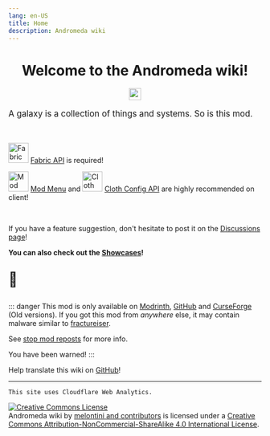 ```yaml
---
lang: en-US
title: Home
description: Andromeda wiki
---
```


<div style="justify-content: center;text-align: center;">

# Welcome to the Andromeda wiki!

<a href="https://modrinth.com/mod/andromeda"><img src="https://img.shields.io/modrinth/dt/TseYlb0f?logo=modrinth&color=mint" alt="" height="24" /></a>
</div>

<p style="font-size: 120%">A galaxy is a collection of things and systems. So is this mod.</p>

<br/>


<img alt="Fabric API icon" src="https://cdn.modrinth.com/data/P7dR8mSH/icon.png" width="40" height="40"> [Fabric API](https://modrinth.com/mod/fabric-api) is required!

<img alt="Mod Menu icon" src="https://cdn.modrinth.com/data/mOgUt4GM/icon.png" width="40" height="40"> [Mod Menu](https://modrinth.com/mod/modmenu) and <img alt="Cloth Config icon" src="https://cdn.modrinth.com/data/9s6osm5g/icon.png" width="40" height="40"> [Cloth Config API](https://modrinth.com/mod/cloth-config) are highly recommended on client!

<br/>

If you have a feature suggestion, don't hesitate to post it on the [Discussions page](https://github.com/melontini/andromeda/discussions/categories/ideas)!

**You can also check out the [Showcases](/showcases/)!** 

<p style="font-size: 200%">💜</p>

::: danger
This mod is only available on [Modrinth](https://modrinth.com/mod/andromeda), [GitHub](https://github.com/melontini/andromeda) and [CurseForge](https://www.curseforge.com/minecraft/mc-mods/andromeda) (Old versions). If you got this mod from *anywhere* else, it may contain malware similar to [fractureiser](https://github.com/fractureiser-investigation/fractureiser).

See [stop mod reposts](https://stopmodreposts.org/) for more info.

You have been warned!
:::

Help translate this wiki on [GitHub](https://github.com/melontini/andromeda-wiki)! 

***

`This site uses Cloudflare Web Analytics.`

<a rel="license" href="http://creativecommons.org/licenses/by-nc-sa/4.0/"><img alt="Creative Commons License" style="border-width:0" src="https://i.creativecommons.org/l/by-nc-sa/4.0/88x31.png" /></a><br /><span xmlns:dct="http://purl.org/dc/terms/" href="http://purl.org/dc/dcmitype/Text" property="dct:title" rel="dct:type">Andromeda wiki</span> by <a xmlns:cc="http://creativecommons.org/ns#" href="https://github.com/melontini/andromeda-wiki" property="cc:attributionName" rel="cc:attributionURL">melontini and contributors</a> is licensed under a <a rel="license" href="http://creativecommons.org/licenses/by-nc-sa/4.0/">Creative Commons Attribution-NonCommercial-ShareAlike 4.0 International License</a>.
